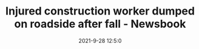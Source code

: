 ---
"title": "Injured construction worker dumped on roadside after fall - Newsbook"
"date": "2021-9-28 12:5:0"
"feed_name": "GOOGLENEWSCONSTRUCTION"
"feed_website": "https://news.google.com/search?q=construction%2Bincident&hl=en-US&gl=US&ceid=US:en"
"feed_rss": "https://news.google.com/rss/search?q=construction%2Bincident&hl=en-US&gl=US&ceid=US:en"
"link": "https://newsbook.com.mt/en/injured-construction-worker-dumped-on-roadside-after-fall/"
"source": "{'href': 'https://newsbook.com.mt', 'title': 'Newsbook'}"
"file": "_posts/2021-1-1-1d81b168299aaa479ec98206cd11a7aba3b7c2d3.md"
"accident": "1"
"drilling": "0"
"dead": "0"
"injured": "1"
"arrested": "0"
"where": "construction site"
"place": "unknown place"
---
